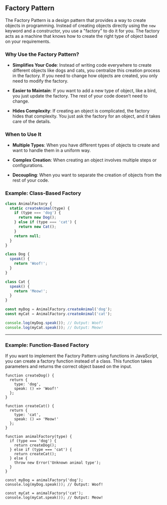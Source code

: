 ## Factory Pattern

The Factory Pattern is a design pattern that provides a way to create objects in programming. Instead of creating objects directly using the `new` keyword and a constructor, you use a "factory" to do it for you. The factory acts as a machine that knows how to create the right type of object based on your requirements.

### Why Use the Factory Pattern?

- **Simplifies Your Code**: Instead of writing code everywhere to create different objects like dogs and cats, you centralize this creation process in the factory. If you need to change how objects are created, you only need to modify the factory.
  
- **Easier to Maintain**: If you want to add a new type of object, like a bird, you just update the factory. The rest of your code doesn’t need to change.

- **Hides Complexity**: If creating an object is complicated, the factory hides that complexity. You just ask the factory for an object, and it takes care of the details.

### When to Use It

- **Multiple Types**: When you have different types of objects to create and want to handle them in a uniform way.

- **Complex Creation**: When creating an object involves multiple steps or configurations.

- **Decoupling**: When you want to separate the creation of objects from the rest of your code.

### Example: Class-Based Factory

```javascript
class AnimalFactory {
  static createAnimal(type) {
    if (type === 'dog') {
      return new Dog();
    } else if (type === 'cat') {
      return new Cat();
    }
    return null;
  }
}

class Dog {
  speak() {
    return 'Woof!';
  }
}

class Cat {
  speak() {
    return 'Meow!';
  }
}

const myDog = AnimalFactory.createAnimal('dog');
const myCat = AnimalFactory.createAnimal('cat');

console.log(myDog.speak()); // Output: Woof!
console.log(myCat.speak()); // Output: Meow!
```
---
### Example: Function-Based Factory

If you want to implement the Factory Pattern using functions in JavaScript, you can create a factory function instead of a class. This function takes parameters and returns the correct object based on the input.

```
function createDog() {
  return {
    type: 'dog',
    speak: () => 'Woof!'
  };
}

function createCat() {
  return {
    type: 'cat',
    speak: () => 'Meow!'
  };
}

function animalFactory(type) {
  if (type === 'dog') {
    return createDog();
  } else if (type === 'cat') {
    return createCat();
  } else {
    throw new Error('Unknown animal type');
  }
}

const myDog = animalFactory('dog');
console.log(myDog.speak()); // Output: Woof!

const myCat = animalFactory('cat');
console.log(myCat.speak()); // Output: Meow!
```

